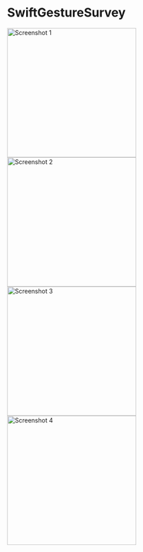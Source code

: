 # SwiftGestureSurvey

<img src="https://github.com/RobertRovenko/SwiftGestureSurvey/assets/32544623/05418fb2-8a90-4a42-907c-81b0851497fe" alt="Screenshot 1" width="300">
<img src="https://github.com/RobertRovenko/SwiftGestureSurvey/assets/32544623/5e015601-e4e8-431d-b623-c5b020f33ec4" alt="Screenshot 2" width="300">
<img src="https://github.com/RobertRovenko/SwiftGestureSurvey/assets/32544623/33941c9e-04fe-481d-b9cb-9ee2ea2ef882" alt="Screenshot 3" width="300">
<img src="https://github.com/RobertRovenko/SwiftGestureSurvey/assets/32544623/fd247236-7c7d-4440-a395-072cbbc799a7" alt="Screenshot 4" width="300">
